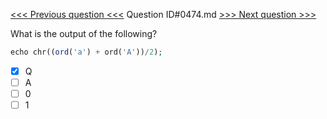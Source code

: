 [<<< Previous question <<<](0473.md)  Question ID#0474.md  [>>> Next question >>>](0475.md) 

What is the output of the following?

```php
echo chr((ord('a') + ord('A'))/2);
```

- [x] Q
- [ ] A
- [ ] 0
- [ ] 1
